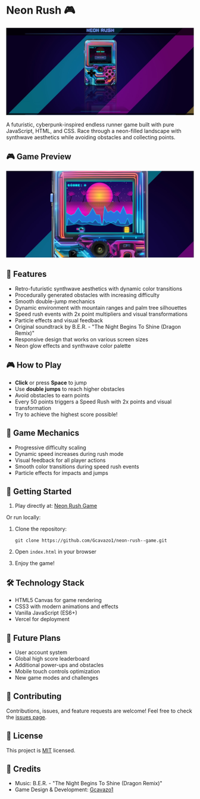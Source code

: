 # Neon Rush 🎮

![Neon Rush Gameplay](assets/screenshots/Screenshot01.jpg)

A futuristic, cyberpunk-inspired endless runner game built with pure JavaScript, HTML, and CSS. Race through a neon-filled landscape with synthwave aesthetics while avoiding obstacles and collecting points.

## 🎮 Game Preview

![Neon Rush Speed Rush Mode](assets/screenshots/Screenshot02.jpg)

## 🌟 Features

- Retro-futuristic synthwave aesthetics with dynamic color transitions
- Procedurally generated obstacles with increasing difficulty
- Smooth double-jump mechanics
- Dynamic environment with mountain ranges and palm tree silhouettes
- Speed rush events with 2x point multipliers and visual transformations
- Particle effects and visual feedback
- Original soundtrack by B.E.R. - "The Night Begins To Shine (Dragon Remix)"
- Responsive design that works on various screen sizes
- Neon glow effects and synthwave color palette

## 🎮 How to Play

- **Click** or press **Space** to jump
- Use **double jumps** to reach higher obstacles
- Avoid obstacles to earn points
- Every 50 points triggers a Speed Rush with 2x points and visual transformation
- Try to achieve the highest score possible!

## 🎯 Game Mechanics

- Progressive difficulty scaling
- Dynamic speed increases during rush mode
- Visual feedback for all player actions
- Smooth color transitions during speed rush events
- Particle effects for impacts and jumps

## 🚀 Getting Started

1. Play directly at: [Neon Rush Game](https://neon-rush-game.vercel.app/)

Or run locally:

1. Clone the repository:
   ```
   git clone https://github.com/Gcavazo1/neon-rush--game.git
   ```

2. Open `index.html` in your browser

3. Enjoy the game!

## 🛠️ Technology Stack

- HTML5 Canvas for game rendering
- CSS3 with modern animations and effects
- Vanilla JavaScript (ES6+)
- Vercel for deployment

## 🔮 Future Plans

- User account system
- Global high score leaderboard
- Additional power-ups and obstacles
- Mobile touch controls optimization
- New game modes and challenges

## 🤝 Contributing

Contributions, issues, and feature requests are welcome! Feel free to check the [issues page](https://github.com/Gcavazo1/neon-rush--game/issues).

## 📝 License

This project is [MIT](LICENSE) licensed.

## 🎵 Credits

- Music: B.E.R. - "The Night Begins To Shine (Dragon Remix)"
- Game Design & Development: [Gcavazo1](https://github.com/Gcavazo1) 